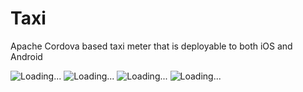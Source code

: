 Taxi
====

Apache Cordova based taxi meter that is deployable to both iOS and Android

<img src="http://wapartynetworks.co.uk/taxi/2014-10-19 21.34.29.png" alt="Loading...">
<img src="http://wapartynetworks.co.uk/taxi/2014-10-19 21.35.19.png" alt="Loading...">
<img src="http://wapartynetworks.co.uk/taxi/2014-10-19 21.35.24.png" alt="Loading...">
<img src="http://wapartynetworks.co.uk/taxi/2014-10-19 21.35.27.png" alt="Loading...">